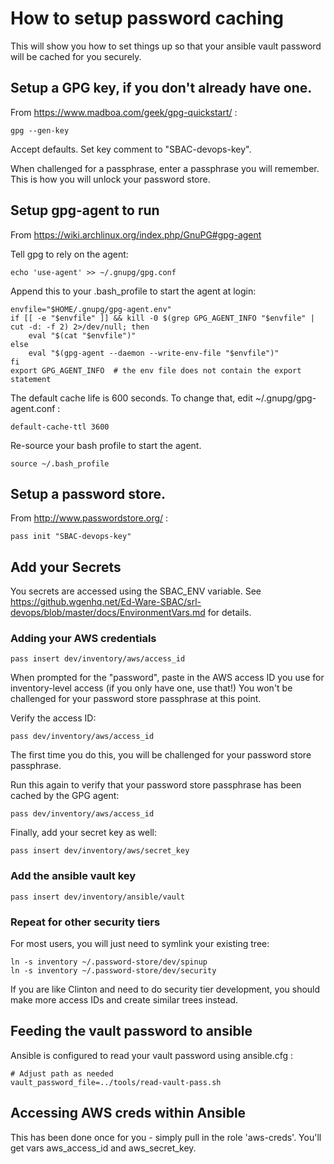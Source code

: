 # How to setup password caching

This will show you how to set things up so that your ansible vault password will be cached for you securely.

## Setup a GPG key, if you don't already have one.

From https://www.madboa.com/geek/gpg-quickstart/ :

    gpg --gen-key

Accept defaults.  Set key comment to "SBAC-devops-key".

When challenged for a passphrase, enter a passphrase you will remember.
This is how you will unlock your password store.

## Setup gpg-agent to run

From https://wiki.archlinux.org/index.php/GnuPG#gpg-agent

Tell gpg to rely on the agent:

    echo 'use-agent' >> ~/.gnupg/gpg.conf

Append this to your .bash_profile to start the agent at login:


    envfile="$HOME/.gnupg/gpg-agent.env"
    if [[ -e "$envfile" ]] && kill -0 $(grep GPG_AGENT_INFO "$envfile" | cut -d: -f 2) 2>/dev/null; then
        eval "$(cat "$envfile")"
    else
        eval "$(gpg-agent --daemon --write-env-file "$envfile")"
    fi
    export GPG_AGENT_INFO  # the env file does not contain the export statement

The default cache life is 600 seconds.  To change that, edit ~/.gnupg/gpg-agent.conf :

    default-cache-ttl 3600

Re-source your bash profile to start the agent.

    source ~/.bash_profile

## Setup a password store.

From http://www.passwordstore.org/ :

    pass init "SBAC-devops-key"

## Add your Secrets

You secrets are accessed using the SBAC_ENV variable.  See https://github.wgenhq.net/Ed-Ware-SBAC/srl-devops/blob/master/docs/EnvironmentVars.md for details.

### Adding your AWS credentials

    pass insert dev/inventory/aws/access_id

When prompted for the "password", paste in the AWS access ID you use for inventory-level access (if you only have one, use that!)
You won't be challenged for your password store passphrase at this point.

Verify the access ID:

    pass dev/inventory/aws/access_id

The first time you do this, you will be challenged for your password store passphrase.

Run this again to verify that your password store passphrase has been cached by the GPG agent:

    pass dev/inventory/aws/access_id

Finally, add your secret key as well:

    pass insert dev/inventory/aws/secret_key

### Add the ansible vault key

    pass insert dev/inventory/ansible/vault

### Repeat for other security tiers

For most users, you will just need to symlink your existing tree:

    ln -s inventory ~/.password-store/dev/spinup
    ln -s inventory ~/.password-store/dev/security

If you are like Clinton and need to do security tier development, you should make more access IDs and create similar trees instead.

## Feeding the vault password to ansible

Ansible is configured to read your vault password using ansible.cfg :

    # Adjust path as needed
    vault_password_file=../tools/read-vault-pass.sh

## Accessing AWS creds within Ansible

This has been done once for you - simply pull in the role 'aws-creds'.  You'll get vars aws_access_id and aws_secret_key.
